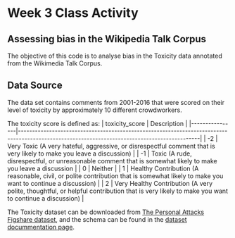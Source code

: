 # Week 3 Class Activity

## Assessing bias in the Wikipedia Talk Corpus

The objective of this code is to analyse bias in the Toxicity data annotated from the Wikimedia Talk Corpus.



## Data Source


The data set contains comments from 2001-2016 that were scored on their level of toxicity by approximately 10 different crowdworkers.

The toxicity score is defined as:
| toxicity_score | Description                                                                                                                                  |
|----------------|----------------------------------------------------------------------------------------------------------------------------------------------|
| -2             | Very Toxic (A very hateful, aggressive, or disrespectful comment that is very likely to make you leave a discussion)                         |
| -1             | Toxic (A rude, disrespectful, or unreasonable comment that is somewhat likely to make you leave a discussion                                 |
| 0              | Neither                                                                                                                                      |
| 1              | Healthy Contribution (A reasonable, civil, or polite contribution that is somewhat likely to make you want to continue a discussion)         |
| 2              | Very Healthy Contribution (A very polite, thoughtful, or helpful contribution that is very likely to make you want to continue a discussion) |


The Toxicity dataset can be downloaded from [The Personal Attacks Figshare dataset](https://figshare.com/articles/Wikipedia_Talk_Labels_Personal_Attacks/4054689), and the schema can be found in the [dataset docummentation page](https://meta.wikimedia.org/wiki/Research:Detox/Data_Release#Toxicity).

